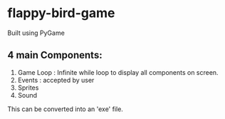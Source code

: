 # flappy-bird-game

Built using PyGame
## 4 main Components:
1. Game Loop : Infinite while loop to display all components on screen.
2. Events : accepted by user
3. Sprites
4. Sound

This can be converted into an 'exe' file.
